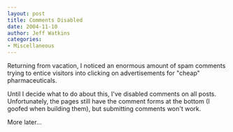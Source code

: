 ```yaml
---
layout: post
title: Comments Disabled
date: 2004-11-10
author: Jeff Watkins
categories:
- Miscellaneous
---
```


<p>Returning from vacation, I noticed an enormous amount of spam
comments trying to entice visitors into clicking on advertisements for
"cheap" pharmaceuticals.</p>
<p>Until I decide what to do about this, I've disabled comments on all
posts. Unfortunately, the pages still have the comment forms at the
bottom (I goofed when building them), but submitting comments won't
work.</p>
<p>More later...</p>